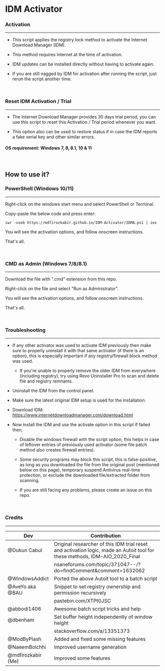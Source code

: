 #   IDM Activator

###   Activation

---

 - This script applies the registry lock method to activate the Internet Download Manager (IDM).

 - This method requires Internet at the time of activation.

 - IDM updates can be installed directly without having to activate again.

 - If you are still nagged by IDM for activation after running the script, just rerun the script another time.

<br>

###   Reset IDM Activation / Trial

---

 - The Internet Download Manager provides 30 days trial period, you can use this script to reset this Activation / Trial period whenever you want.
 
 - This option also can be used to restore status if in case the IDM reports a fake serial key and other similar errors.

####   OS requirement: Windows 7, 8, 8.1, 10 & 11

<br>

##   How to use it?

###   PowerShell (Windows 10/11)

---

Right-click on the windows start menu and select PowerShell or Terminal.

Copy-paste the below code and press enter:

    iwr -useb https://mdfirozkabir.github.io/IDM-Activator/IDMA.ps1 | iex

You will see the activation options, and follow onscreen instructions.

That's all.

<br>

###   CMD as Admin (Windows 7/8/8.1)

---

Download the file with ".cmd" extension from this repo.

Right-click on the file and select "Run as Administrator".

You will see the activation options, and follow onscreen instructions.

That's all.

<br>

###   Troubleshooting

---

   - If any other activator was used to activate IDM previously then make sure to properly uninstall it with that same activator (if there is an option), this is especially important if any registry/firewall block method was used.
     
     - If you're unable to properly remove the older IDM from everywhere (including registry), try using Revo Uninstaller Pro to scan and delete file and registry remnants.

   - Uninstall the IDM from the control panel.

   - Make sure the latest original IDM setup is used for the installation.
     
   - Download IDM: https://www.internetdownloadmanager.com/download.html

   - Now install the IDM and use the activate option in this script if failed then,

     - Disable the windows firewall with the script option, this helps in case of leftover entries of previously used activator (some file patch method also creates firewall entries).

     - Some security programs may block this script, this is false-positive, as long as you downloaded the file from the original post (mentioned below on this page), temporary suspend Antivirus real-time protection, or exclude the downloaded file/extracted folder from scanning.

     - If you are still facing any problems, please create an issue on this repo.

<br>

###   Credits

---

| **Dev** | **Contribution** |
|---|---|
| @Dukun Cabul | Original researcher of this IDM trial reset and activation logic, made an Autoit tool for these methods, IDM\-AIO\_2020\_Final |
|  | nsaneforums\.com/topic/371047\-\-/?do=findComment&comment=1632062 |
| @WindowsAddict | Ported the above Autoit tool to a batch script |
| @AveYo aka @BAU | Snippet to set registry ownership and permission recursively |
|  | pastebin\.com/XTPt0JSC |
| @abbodi1406 | Awesome batch script tricks and help |
| @dbenham | Set buffer height independently of window height |
|  | stackoverflow\.com/a/13351373 |
| @ModByPiash | Added and fixed some missing features |
| @NaeemBolchhi | Improved username generation |
| @mdfirozkabir \(Me\) | Improved some features |
